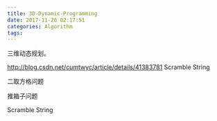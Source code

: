 ```yaml
---
title: 3D-Dynamic-Programming
date: 2017-11-26 02:17:51
categories: Algorithm
tags:
---
```


三维动态规划。

http://blog.csdn.net/cumtwyc/article/details/41383781
Scramble String

二取方格问题

推箱子问题

Scramble String
